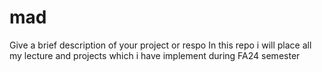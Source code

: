# mad
Give a brief description of your project or respo
In this repo i will place all my lecture and projects which i have implement during FA24 semester
